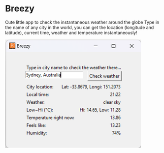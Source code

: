 # Breezy
Cute little app to check the instantaneous weather around the globe
Type in the name of any city in the world, you can get the location (longitude and latitude), current time, weather and temperature instantaneously!

![Window example of Breezy](doc/Breezy_window.png)

